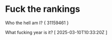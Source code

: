 # Fuck the rankings

Who the hell am I?
{ 31159461 }

What fucking year is it?
[ 2025-03-10T10:33:20Z ]
